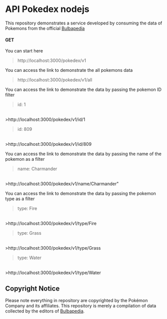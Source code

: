# API Pokedex nodejs
This repository demonstrates a service developed by consuming the data of Pokemons from the official [Bulbapedia](https://bulbapedia.bulbagarden.net/wiki/Main_Page)

#### GET
You can start here
</br>
>http://localhost:3000/pokedex/v1

You can access the link to demonstrate the all pokemons data
</br>
>http://localhost:3000/pokedex/v1/all

You can access the link to demonstrate the data by passing the pokemon ID filter
</br>
>id: 1
</br>
>http://localhost:3000/pokedex/v1/id/1

>id: 809
</br>
>http://localhost:3000/pokedex/v1/id/809

You can access the link to demonstrate the data by passing the name of the pokemon as a filter
</br>
>name: Charmander
</br>
>http://localhost:3000/pokedex/v1/name/Charmander"

You can access the link to demonstrate the data by passing the pokemon type as a filter
</br>
>type: Fire
</br>
>http://localhost:3000/pokedex/v1/type/Fire

>type: Grass
</br>
>http://localhost:3000/pokedex/v1/type/Grass

>type: Water
</br>
>http://localhost:3000/pokedex/v1/type/Water



## Copyright Notice

Please note everything in repository are copyrighted by the Pokémon Company and its affiliates.
This repository is merely a compilation of data collected by the editors of [Bulbapedia](https://bulbapedia.bulbagarden.net/wiki/Main_Page).
